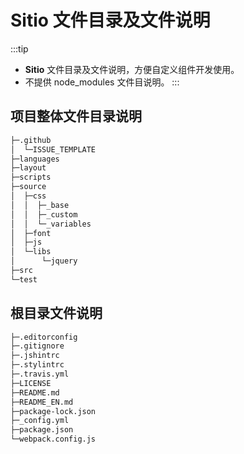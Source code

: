 # Sitio 文件目录及文件说明

:::tip
- **Sitio** 文件目录及文件说明，方便自定义组件开发使用。
- 不提供 node_modules 文件目说明。
:::

## 项目整体文件目录说明

```sh
├─.github
│  └─ISSUE_TEMPLATE
├─languages
├─layout
├─scripts
├─source
│  ├─css
│  │  ├─_base
│  │  ├─_custom
│  │  └─_variables
│  ├─font
│  ├─js
│  └─libs
│      └─jquery
├─src
└─test
```

## 根目录文件说明

```sh
├─.editorconfig
├─.gitignore
├─.jshintrc
├─.stylintrc
├─.travis.yml
├─LICENSE
├─README.md
├─README_EN.md
├─package-lock.json
├─_config.yml
├─package.json
└─webpack.config.js
```

